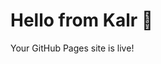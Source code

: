<!DOCTYPE html>
<html lang="en">
<head>
  <meta charset="UTF-8">
  <meta name="viewport" content="width=device-width, initial-scale=1.0">
  <title>Kalr Site</title>
</head>
<body>
  <h1>Hello from Kalr 🚀</h1>
  <p>Your GitHub Pages site is live!</p>
</body>
</html>

